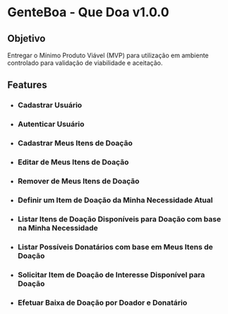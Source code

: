 # GenteBoa - Que Doa v1.0.0

## Objetivo

Entregar o Mínimo Produto Viável (MVP) para utilização em ambiente controlado para validação de viabilidade e aceitação.

## Features

- ### Cadastrar Usuário

- ### Autenticar Usuário

- ### Cadastrar Meus Itens de Doação

- ### Editar de Meus Itens de Doação

- ### Remover de Meus Itens de Doação

- ### Definir um Item de Doação da Minha Necessidade Atual

- ### Listar Itens de Doação Disponíveis para Doação com base na Minha Necessidade

- ### Listar Possíveis Donatários com base em Meus Itens de Doação

- ### Solicitar Item de Doação de Interesse Disponível para Doação

- ### Efetuar Baixa de Doação por Doador e Donatário